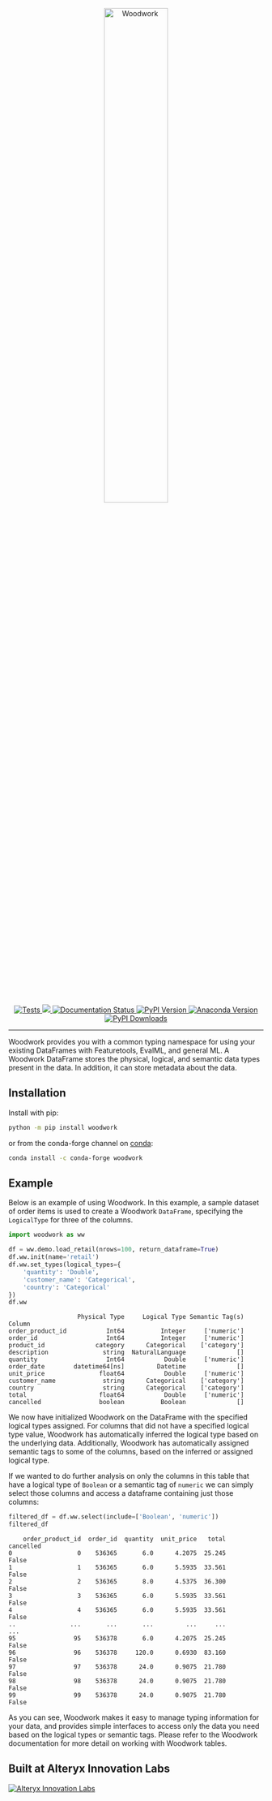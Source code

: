 <p align="center"><img width=50% src="https://woodwork-web-images.s3.amazonaws.com/woodwork.svg" alt="Woodwork" /></p>
<p align="center">
    <a href="https://github.com/alteryx/woodwork/actions?query=branch%3Amain+workflow%3ATests" target="_blank">
        <img src="https://github.com/alteryx/woodwork/workflows/Tests/badge.svg?branch=main" alt="Tests" />
    </a>
    <a href="https://codecov.io/gh/alteryx/woodwork">
        <img src="https://codecov.io/gh/alteryx/woodwork/branch/main/graph/badge.svg?token=KJCKMREBDP"/>
    </a>
    <a href="https://woodwork.alteryx.com/en/latest/?badge=stable" target="_blank">
        <img src="https://readthedocs.com/projects/feature-labs-inc-datatables/badge/?version=stable" alt="Documentation Status" />
    </a>
    <a href="https://badge.fury.io/py/woodwork" target="_blank">
        <img src="https://badge.fury.io/py/woodwork.svg?maxAge=2592000" alt="PyPI Version" />
    </a>
    <a href="https://anaconda.org/conda-forge/woodwork" target="_blank">
        <img src="https://anaconda.org/conda-forge/woodwork/badges/version.svg" alt="Anaconda Version" />
    </a>
    <a href="https://pepy.tech/project/woodwork" target="_blank">
        <img src="https://pepy.tech/badge/woodwork/month" alt="PyPI Downloads" />
    </a>
</p>
<hr>

Woodwork provides you with a common typing namespace for using your existing DataFrames with Featuretools, EvalML, and general ML. A Woodwork
DataFrame stores the physical, logical, and semantic data types present in the data. In addition, it can store metadata about the data.

## Installation

Install with pip:

```bash
python -m pip install woodwork
```

or from the conda-forge channel on [conda](https://anaconda.org/conda-forge/woodwork):

```bash
conda install -c conda-forge woodwork
```

## Example

Below is an example of using Woodwork. In this example, a sample dataset of order items is used to create a Woodwork `DataFrame`, specifying the `LogicalType` for three of the columns.

```python
import woodwork as ww

df = ww.demo.load_retail(nrows=100, return_dataframe=True)
df.ww.init(name='retail')
df.ww.set_types(logical_types={
    'quantity': 'Double',
    'customer_name': 'Categorical',
    'country': 'Categorical'
})
df.ww
```

```
                   Physical Type     Logical Type Semantic Tag(s)
Column                                                           
order_product_id           Int64          Integer     ['numeric']
order_id                   Int64          Integer     ['numeric']
product_id              category      Categorical    ['category']
description               string  NaturalLanguage              []
quantity                   Int64           Double     ['numeric']
order_date        datetime64[ns]         Datetime              []
unit_price               float64           Double     ['numeric']
customer_name             string      Categorical    ['category']
country                   string      Categorical    ['category']
total                    float64           Double     ['numeric']
cancelled                boolean          Boolean              []
```

We now have initialized Woodwork on the DataFrame with the specified logical types assigned. For columns that did not have a specified logical type value, Woodwork has automatically inferred the logical type based on the underlying data. Additionally, Woodwork has automatically assigned semantic tags to some of the columns, based on the inferred or assigned logical type.

If we wanted to do further analysis on only the columns in this table that have a logical type of `Boolean` or a semantic tag of `numeric` we can simply select those columns and access a dataframe containing just those columns:

```python
filtered_df = df.ww.select(include=['Boolean', 'numeric'])
filtered_df
```

```
    order_product_id  order_id  quantity  unit_price   total  cancelled
0                  0    536365       6.0      4.2075  25.245      False
1                  1    536365       6.0      5.5935  33.561      False
2                  2    536365       8.0      4.5375  36.300      False
3                  3    536365       6.0      5.5935  33.561      False
4                  4    536365       6.0      5.5935  33.561      False
..               ...       ...       ...         ...     ...        ...
95                95    536378       6.0      4.2075  25.245      False
96                96    536378     120.0      0.6930  83.160      False
97                97    536378      24.0      0.9075  21.780      False
98                98    536378      24.0      0.9075  21.780      False
99                99    536378      24.0      0.9075  21.780      False
```

As you can see, Woodwork makes it easy to manage typing information for your data, and provides simple interfaces to access only the data you need based on the logical types or semantic tags. Please refer to the Woodwork documentation for more detail on working with Woodwork tables.

## Built at Alteryx Innovation Labs

<a href="https://www.alteryx.com/innovation-labs">
    <img src="https://evalml-web-images.s3.amazonaws.com/alteryx_innovation_labs.png" alt="Alteryx Innovation Labs" />
</a>
